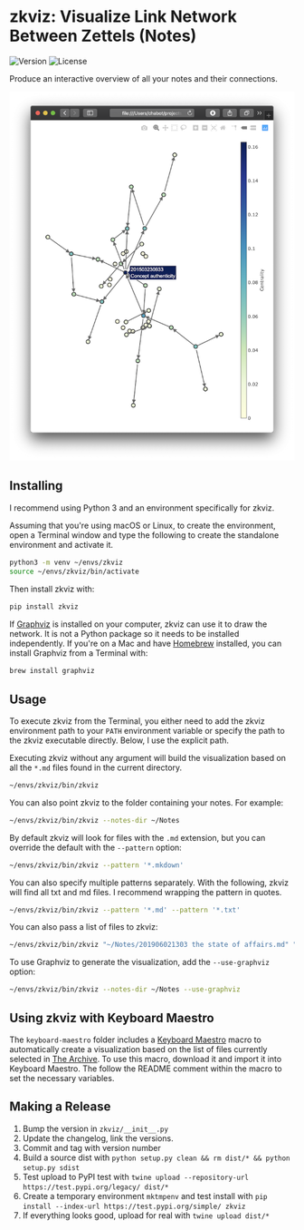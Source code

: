 # zkviz: Visualize Link Network Between Zettels (Notes)

![Version](https://img.shields.io/github/tag/Zettelkasten-Method/zkviz.svg?style=flat)
![License](https://img.shields.io/github/license/Zettelkasten-Method/zkviz.svg?style=flat)

Produce an interactive overview of all your notes and their connections.

![](assets/screenshot.png)

## Installing

I recommend using Python 3 and an environment specifically for zkviz.

Assuming that you're using macOS or Linux, to create the environment, open
a Terminal window and type the following to create the standalone environment
and activate it.

```sh
python3 -m venv ~/envs/zkviz
source ~/envs/zkviz/bin/activate
```

Then install zkviz with:

```sh
pip install zkviz
```

If [Graphviz](https://graphviz.org/download/) is installed on your computer,
zkviz can use it to draw the network. It is not a Python package so it needs to
be installed independently. If you're on a Mac and have
[Homebrew](https://brew.sh) installed, you can install Graphviz from a Terminal
with:

```sh
brew install graphviz
```

## Usage

To execute zkviz from the Terminal, you either need to add the zkviz
environment path to your `PATH` environment variable or specify the path to the
zkviz executable directly. Below, I use the explicit path.

Executing zkviz without any argument will build the visualization based on all
the `*.md` files found in the current directory.


```sh
~/envs/zkviz/bin/zkviz
```

You can also point zkviz to the folder containing your notes. For example:

```sh
~/envs/zkviz/bin/zkviz --notes-dir ~/Notes
```

By default zkviz will look for files with the `.md` extension, but you can override
the default with the `--pattern` option:

```sh
~/envs/zkviz/bin/zkviz --pattern '*.mkdown'
```

You can also specify multiple patterns separately. With the following, zkviz
will find all txt and md files. I recommend wrapping the pattern in quotes.

```sh
~/envs/zkviz/bin/zkviz --pattern '*.md' --pattern '*.txt'
```
You can also pass a list of files to zkviz:

```sh
~/envs/zkviz/bin/zkviz "~/Notes/201906021303 the state of affairs.md" "~/Notes/201901021232 Journey to the center of the earth.md"
```

To use Graphviz to generate the visualization, add the `--use-graphviz` option:

```sh
~/envs/zkviz/bin/zkviz --notes-dir ~/Notes --use-graphviz
```

## Using zkviz with Keyboard Maestro

The `keyboard-maestro` folder includes a [Keyboard Maestro](https://www.keyboardmaestro.com)
macro to automatically create a visualization based on the list of files
currently selected in [The Archive](https://zettelkasten.de/the-archive/). To
use this macro, download it and import it into Keyboard Maestro. The follow the
README comment within the macro to set the necessary variables.

## Making a Release

1. Bump the version in `zkviz/__init__.py`
2. Update the changelog, link the versions.
3. Commit and tag with version number
4. Build a source dist with `python setup.py clean && rm dist/* && python setup.py sdist`
5. Test upload to PyPI test with `twine upload --repository-url https://test.pypi.org/legacy/ dist/*`
6. Create a temporary environment `mktmpenv` and test install with `pip install --index-url https://test.pypi.org/simple/ zkviz`
7. If everything looks good, upload for real with `twine upload dist/*`

